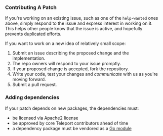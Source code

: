 ### Contributing A Patch

If you're working on an existing issue, such as one of the `help-wanted` ones
above, simply respond to the issue and express interest in working on it.  This
helps other people know that the issue is active, and hopefully prevents
duplicated efforts.

If you want to work on a new idea of relatively small scope:

1. Submit an issue describing the proposed change and the implementation.
2. The repo owners will respond to your issue promptly.
3. If your proposed change is accepted, fork the repository.
4. Write your code, test your changes and _communicate_ with us as you're moving forward.
4. Submit a pull request.

### Adding dependencies

If your patch depends on new packages, the dependencies must:

- be licensed via Apache2 license
- be approved by core Teleport contributors ahead of time
- a dependency package must be vendored as a [Go module](https://blog.golang.org/using-go-modules)

